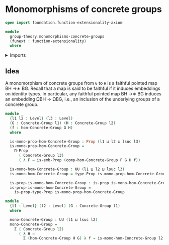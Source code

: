# Monomorphisms of concrete groups

```agda
open import foundation.function-extensionality-axiom

module
  group-theory.monomorphisms-concrete-groups
  (funext : function-extensionality)
  where
```

<details><summary>Imports</summary>

```agda
open import foundation.dependent-pair-types
open import foundation.embeddings funext
open import foundation.propositions funext
open import foundation.universe-levels

open import group-theory.concrete-groups funext
open import group-theory.homomorphisms-concrete-groups funext
```

</details>

## Idea

A monomorphism of concrete groups from `G` to `H` is a faithful pointed map BH
→∗ BG. Recall that a map is said to be faithful if it induces embeddings on
identity types. In particular, any faithful pointed map BH →∗ BG induces an
embedding ΩBH → ΩBG, i.e., an inclusion of the underlying groups of a concrete
group.

```agda
module _
  {l1 l2 : Level} (l3 : Level)
  (G : Concrete-Group l1) (H : Concrete-Group l2)
  (f : hom-Concrete-Group G H)
  where

  is-mono-prop-hom-Concrete-Group : Prop (l1 ⊔ l2 ⊔ lsuc l3)
  is-mono-prop-hom-Concrete-Group =
    Π-Prop
      ( Concrete-Group l3)
      ( λ F → is-emb-Prop (comp-hom-Concrete-Group F G H f))

  is-mono-hom-Concrete-Group : UU (l1 ⊔ l2 ⊔ lsuc l3)
  is-mono-hom-Concrete-Group = type-Prop is-mono-prop-hom-Concrete-Group

  is-prop-is-mono-hom-Concrete-Group : is-prop is-mono-hom-Concrete-Group
  is-prop-is-mono-hom-Concrete-Group =
    is-prop-type-Prop is-mono-prop-hom-Concrete-Group

module _
  {l1 : Level} (l2 : Level) (G : Concrete-Group l1)
  where

  mono-Concrete-Group : UU (l1 ⊔ lsuc l2)
  mono-Concrete-Group =
    Σ ( Concrete-Group l2)
      ( λ H →
        Σ (hom-Concrete-Group H G) λ f → is-mono-hom-Concrete-Group l2 H G f)
```

